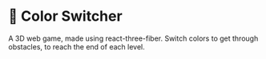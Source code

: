 # 🌈 Color Switcher

A 3D web game, made using react-three-fiber. Switch colors to get through obstacles, to reach the end of each level.